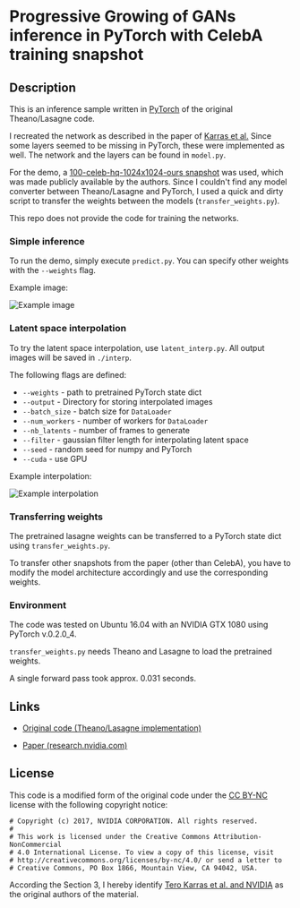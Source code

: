 # Progressive Growing of GANs inference in PyTorch with CelebA training snapshot


## Description
This is an inference sample written in [PyTorch](http://pytorch.org/) of the original Theano/Lasagne code.

I recreated the network as described in the paper of [Karras et al.](http://research.nvidia.com/publication/2017-10_Progressive-Growing-of) 
Since some layers seemed to be missing in PyTorch, these were implemented as well. 
The network and the layers can be found in `model.py`.

For the demo, a [100-celeb-hq-1024x1024-ours snapshot](https://drive.google.com/drive/folders/0B4qLcYyJmiz0bWJ5bHdKT0d6UXc) was used, which was made publicly available by the authors.
Since I couldn't find any model converter between Theano/Lasagne and PyTorch, I used a quick and dirty script to transfer the weights between the models (`transfer_weights.py`).

This repo does not provide the code for training the networks.

### Simple inference
To run the demo, simply execute `predict.py`.
You can specify other weights with the `--weights` flag.

Example image:

![Example image](https://raw.githubusercontent.com/ptrblck/prog_gans_pytorch_inference/master/example_small.png)


### Latent space interpolation
To try the latent space interpolation, use `latent_interp.py`.
All output images will be saved in `./interp`.

The following flags are defined:

  * `--weights` - path to pretrained PyTorch state dict
  * `--output` - Directory for storing interpolated images
  * `--batch_size` - batch size for `DataLoader`
  * `--num_workers` - number of workers for `DataLoader`
  * `--nb_latents` - number of frames to generate
  * `--filter` - gaussian filter length for interpolating latent space
  * `--seed` - random seed for numpy and PyTorch
  * `--cuda` - use GPU 

Example interpolation:

![Example interpolation](https://raw.githubusercontent.com/ptrblck/prog_gans_pytorch_inference/master/example_interp.gif)

### Transferring weights
The pretrained lasagne weights can be transferred to a PyTorch state dict using `transfer_weights.py`.

To transfer other snapshots from the paper (other than CelebA), you have to modify the model architecture accordingly and use the corresponding weights.

### Environment
The code was tested on Ubuntu 16.04 with an NVIDIA GTX 1080 using PyTorch v.0.2.0_4.

`transfer_weights.py` needs Theano and Lasagne to load the pretrained weights.

A single forward pass took approx. 0.031 seconds.


## Links

* [Original code (Theano/Lasagne implementation)](https://github.com/tkarras/progressive_growing_of_gans)

* [Paper (research.nvidia.com)](http://research.nvidia.com/publication/2017-10_Progressive-Growing-of)


## License

This code is a modified form of the original code under the [CC BY-NC](https://creativecommons.org/licenses/by-nc/4.0/legalcode) license with the following copyright notice:

```
# Copyright (c) 2017, NVIDIA CORPORATION. All rights reserved.
#
# This work is licensed under the Creative Commons Attribution-NonCommercial
# 4.0 International License. To view a copy of this license, visit
# http://creativecommons.org/licenses/by-nc/4.0/ or send a letter to
# Creative Commons, PO Box 1866, Mountain View, CA 94042, USA.
```

According the Section 3, I hereby identify [Tero Karras et al. and NVIDIA](https://github.com/tkarras) as the original authors of the material.


